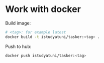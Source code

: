 # Work with docker

Build image:

```bash
# <tag>: for example latest
docker build -t istudyatuni/tasker:<tag> .
```

Push to hub:

```bash
docker push istudyatuni/tasker:<tag>
```
